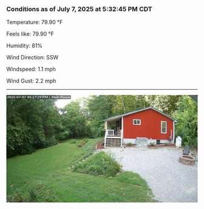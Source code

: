 ### Conditions as of July 7, 2025 at 5:32:45 PM CDT 

Temperature: 79.90 &deg;F

Feels like: 79.90 &deg;F

Humidity: 81%

Wind Direction: SSW

Windspeed: 1.1 mph

Wind Gust: 2.2 mph

---

<img src="./images/latest.jpeg"/>


